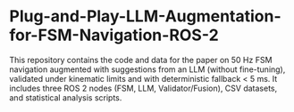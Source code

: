 # Plug-and-Play-LLM-Augmentation-for-FSM-Navigation-ROS-2
This repository contains the code and data for the paper on 50 Hz FSM navigation augmented with suggestions from an LLM (without fine-tuning), validated under kinematic limits and with deterministic fallback &lt; 5 ms. It includes three ROS 2 nodes (FSM, LLM, Validator/Fusion), CSV datasets, and statistical analysis scripts.
